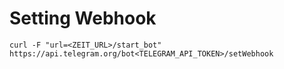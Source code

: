 # Setting Webhook
```
curl -F "url=<ZEIT_URL>/start_bot" https://api.telegram.org/bot<TELEGRAM_API_TOKEN>/setWebhook
```